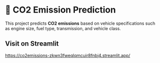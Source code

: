 # 🚗 CO2 Emission Prediction

This project predicts **CO2 emissions** based on vehicle specifications such as engine size, fuel type, transmission, and vehicle class.

## Visit on Streamlit
https://co2emissions-zkwn3fweqlqmcuir8fnbj4.streamlit.app/
